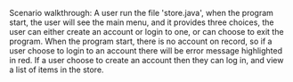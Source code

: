 Scenario walkthrough: A user run the file 'store.java', when the program start, the user will see the main menu, and it
provides three choices, the user can either create an account or login to one, or can choose to exit the program.
When the program start, there is no account on record, so if a user choose to login to an account there will be 
error message highlighted in red. If a user choose to create an account then they can log in, and view a list of items 
in the store.
